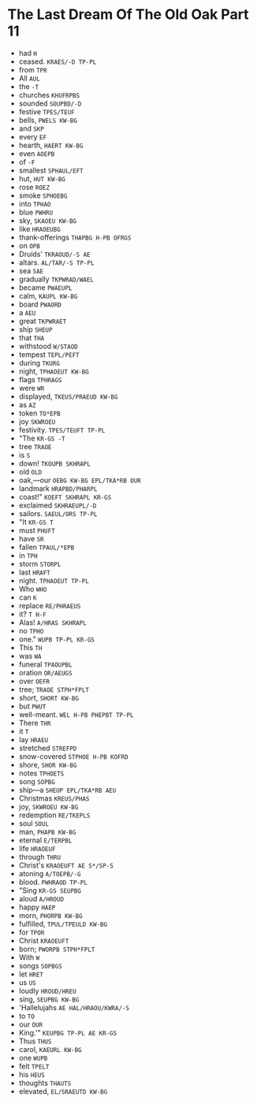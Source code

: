 # The Last Dream Of The Old Oak Part 11

* had `H`
* ceased. `KRAES/-D TP-PL`
* from `TPR`
* All `AUL`
* the `-T`
* churches `KHUFRPBS`
* sounded `SOUPBD/-D`
* festive `TPES/TEUF`
* bells, `PWELS KW-BG`
* and `SKP`
* every `EF`
* hearth, `HAERT KW-BG`
* even `AOEPB`
* of `-F`
* smallest `SPHAUL/EFT`
* hut, `HUT KW-BG`
* rose `ROEZ`
* smoke `SPHOEBG`
* into `TPHAO`
* blue `PWHRU`
* sky, `SKAOEU KW-BG`
* like `HRAOEUBG`
* thank-offerings `THAPBG H-PB OFRGS`
* on `OPB`
* Druids' `TKRAOUD/-S AE`
* altars. `AL/TAR/-S TP-PL`
* sea `SAE`
* gradually `TKPWRAD/WAEL`
* became `PWAEUPL`
* calm, `KAUPL KW-BG`
* board `PWAORD`
* a `AEU`
* great `TKPWRAET`
* ship `SHEUP`
* that `THA`
* withstood `W/STAOD`
* tempest `TEPL/PEFT`
* during `TKURG`
* night, `TPHAOEUT KW-BG`
* flags `TPHRAGS`
* were `WR`
* displayed, `TKEUS/PRAEUD KW-BG`
* as `AZ`
* token `TO*EPB`
* joy `SKWROEU`
* festivity. `TPES/TEUFT TP-PL`
* "The `KR-GS -T`
* tree `TRAOE`
* is `S`
* down! `TKOUPB SKHRAPL`
* old `OLD`
* oak,—our `OEBG KW-BG EPL/TKA*RB OUR`
* landmark `HRAPBD/PHARPL`
* coast!" `KOEFT SKHRAPL KR-GS`
* exclaimed `SKHRAEUPL/-D`
* sailors. `SAEUL/ORS TP-PL`
* "It `KR-GS T`
* must `PHUFT`
* have `SR`
* fallen `TPAUL/*EPB`
* in `TPH`
* storm `STORPL`
* last `HRAFT`
* night. `TPHAOEUT TP-PL`
* Who `WHO`
* can `K`
* replace `RE/PHRAEUS`
* it? `T H-F`
* Alas! `A/HRAS SKHRAPL`
* no `TPHO`
* one." `WUPB TP-PL KR-GS`
* This `TH`
* was `WA`
* funeral `TPAOUPBL`
* oration `OR/AEUGS`
* over `OEFR`
* tree; `TRAOE STPH*FPLT`
* short, `SHORT KW-BG`
* but `PWUT`
* well-meant. `WEL H-PB PHEPBT TP-PL`
* There `THR`
* it `T`
* lay `HRAEU`
* stretched `STREFPD`
* snow-covered `STPHOE H-PB KOFRD`
* shore, `SHOR KW-BG`
* notes `TPHOETS`
* song `SOPBG`
* ship—a `SHEUP EPL/TKA*RB AEU`
* Christmas `KREUS/PHAS`
* joy, `SKWROEU KW-BG`
* redemption `RE/TKEPLS`
* soul `SOUL`
* man, `PHAPB KW-BG`
* eternal `E/TERPBL`
* life `HRAOEUF`
* through `THRU`
* Christ's `KRAOEUFT AE S*/SP-S`
* atoning `A/TOEPB/-G`
* blood. `PWHRAOD TP-PL`
* "Sing `KR-GS SEUPBG`
* aloud `A/HROUD`
* happy `HAEP`
* morn, `PHORPB KW-BG`
* fulfilled, `TPUL/TPEULD KW-BG`
* for `TPOR`
* Christ `KRAOEUFT`
* born; `PWORPB STPH*FPLT`
* With `W`
* songs `SOPBGS`
* let `HRET`
* us `US`
* loudly `HROUD/HREU`
* sing, `SEUPBG KW-BG`
* 'Hallelujahs `AE HAL/HRAOU/KWRA/-S`
* to `TO`
* our `OUR`
* King.'" `KEUPBG TP-PL AE KR-GS`
* Thus `THUS`
* carol, `KAEURL KW-BG`
* one `WUPB`
* felt `TPELT`
* his `HEUS`
* thoughts `THAUTS`
* elevated, `EL/SRAEUTD KW-BG`
